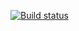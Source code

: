 [![Build status](https://ci.appveyor.com/api/projects/status/g0v3twk9w9a8c0jj?svg=true)](https://ci.appveyor.com/project/lioness1741/ahj-homeworks-geolocation)